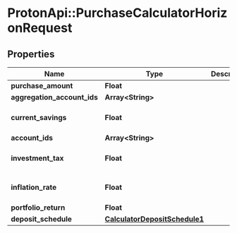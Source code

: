 # ProtonApi::PurchaseCalculatorHorizonRequest

## Properties
Name | Type | Description | Notes
------------ | ------------- | ------------- | -------------
**purchase_amount** | **Float** |  | 
**aggregation_account_ids** | **Array&lt;String&gt;** |  | [optional] 
**current_savings** | **Float** |  | [optional] [default to 0.0]
**account_ids** | **Array&lt;String&gt;** |  | [optional] 
**investment_tax** | **Float** |  | [optional] [default to 0.0]
**inflation_rate** | **Float** |  | [optional] [default to 0.0]
**portfolio_return** | **Float** |  | 
**deposit_schedule** | [**CalculatorDepositSchedule1**](CalculatorDepositSchedule1.md) |  | [optional] 


